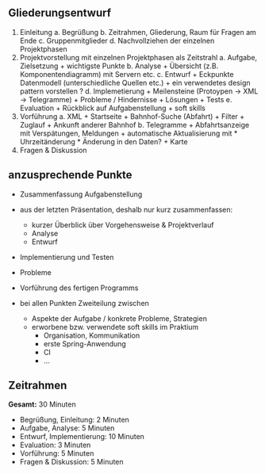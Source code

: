 ## Gliederungsentwurf

1. Einleitung
    a. Begrüßung
    b. Zeitrahmen, Gliederung, Raum für Fragen am Ende
    c. Gruppenmitglieder
    d. Nachvollziehen der einzelnen Projektphasen
2. Projektvorstellung mit einzelnen Projektphasen als Zeitstrahl
    a. Aufgabe, Zielsetzung
        + wichtigste Punkte
    b. Analyse
        + Übersicht (z.B. Komponentendiagramm) mit Servern etc.
    c. Entwurf
        + Eckpunkte Datenmodell (unterschiedliche Quellen etc.)
        + ein verwendetes design pattern vorstellen ?
    d. Implemetierung
        + Meilensteine (Protoypen -> XML -> Telegramme)
        + Probleme / Hindernisse + Lösungen
        + Tests
    e. Evaluation
        + Rückblick auf Aufgabenstellung
        + soft skills
3. Vorführung
    a. XML
        + Startseite
        + Bahnhof-Suche (Abfahrt)
        + Filter
        + Zuglauf
        + Ankunft anderer Bahnhof
    b. Telegramme
        + Abfahrtsanzeige mit Verspätungen, Meldungen
        + automatische Aktualisierung mit
            * Uhrzeitänderung
            * Änderung in den Daten?
        + Karte
4. Fragen & Diskussion

## anzusprechende Punkte

- Zusammenfassung Aufgabenstellung
- aus der letzten Präsentation, deshalb nur kurz zusammenfassen:
    - kurzer Überblick über Vorgehensweise & Projektverlauf
    - Analyse
    - Entwurf
- Implementierung und Testen
- Probleme
- Vorführung des fertigen Programms

- bei allen Punkten Zweiteilung zwischen
    + Aspekte der Aufgabe / konkrete Probleme, Strategien
    + erworbene bzw. verwendete soft skills im Praktium
        * Organisation, Kommunikation
        * erste Spring-Anwendung
        * CI
        * ...

## Zeitrahmen

**Gesamt:** 30 Minuten

- Begrüßung, Einleitung: 2 Minuten
- Aufgabe, Analyse: 5 Minuten
- Entwurf, Implementierung: 10 Minuten
- Evaluation: 3 Minuten
- Vorführung: 5 Minuten
- Fragen & Diskussion: 5 Minuten
